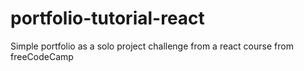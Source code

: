 # portfolio-tutorial-react
Simple portfolio as a solo project challenge from a react course from freeCodeCamp
